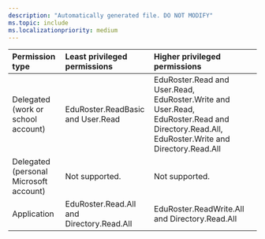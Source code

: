 ```yaml
---
description: "Automatically generated file. DO NOT MODIFY"
ms.topic: include
ms.localizationpriority: medium
---
```


|Permission type|Least privileged permissions|Higher privileged permissions|
|:---|:---|:---|
|Delegated (work or school account)|EduRoster.ReadBasic and User.Read|EduRoster.Read and User.Read, EduRoster.Write and User.Read, EduRoster.Read and Directory.Read.All, EduRoster.Write and Directory.Read.All|
|Delegated (personal Microsoft account)|Not supported.|Not supported.|
|Application|EduRoster.Read.All and Directory.Read.All|EduRoster.ReadWrite.All and Directory.Read.All|
